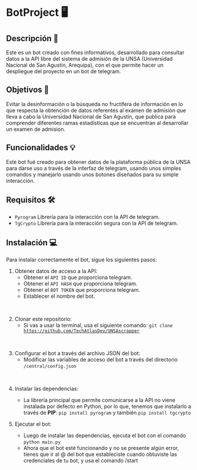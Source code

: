 # BotProject 🖥️

## Descripción 📝

Este es un bot creado con fines informativos, desarrollado para consultar datos a la API libre del sistema de admisión de la UNSA (Universidad Nacional de San Agustín, Arequipa), con el que permite hacer un despliegue del proyecto en un bot de telegram.

## Objetivos 🎯

Evitar la desinformación o la búsqueda no fructífera de información en lo que respecta la obtención de datos referentes al exámen de admisión que lleva a cabo la Universidad Nacional de San Agustín, que publica para comprender diferentes ramas estadísticas que se encuentran al desarrollar un examen de admision.

## Funcionalidades 💡

Este bot fué creado para obtener datos de la plataforma pública de la UNSA para darse uso a través de la interfaz de telegram, usando unos simples comandos y manejarlo usando unos botones diseñados para su simple interacción.

## Requisitos 🛠️

- <code>Pyrogram</code> Librería para la interacción con la API de telegram.
- <code>TgCrypto</code> Librería para la interacción segura con la API de telegram.

## Instalación 💻

Para instalar correctamente el bot, sigue los siguientes pasos:

1) Obtener datos de acceso a la API:
    - Obtener el <code>API ID</code> que proporciona telegram.
    - Obtener el <code>API HASH</code> que proporciona telegram.
    - Obtener el <code>BOT TOKEN</code> que proporciona telegram.
    - Establecer el nombre del bot.

<br>

2) Clonar este repositorio:
    - Si vas a usar la terminal, usa el siguiente comando: <code>git clone https://github.com/TechAtlasDev/UNSAscrapper</code>

<br>

3) Configurar el bot a través del archivo JSON del bot:
    - Modificar las variables de acceso del bot a través del directorio <code>/central/config.json</code>

<br>

4) Instalar las dependencias:
    - La librería principal que permite comunicarse a la API no viene instalada por defecto en Python, por lo que, tenemos que instalarlo a través de <b>PIP</b>: <code>pip install pyrogram</code> y también <code>pip install tgcrypto</code>

5) Ejecutar el bot:
    - Luego de instalar las dependencias, ejecuta el bot con el comando <code>python main.py</code>
    - Ahora que el bot esté funcionando y no se presente algún error, tienes que ir al @ del bot que estableciste cuando obtuviste las credenciales de tu bot, y usa el comando /start